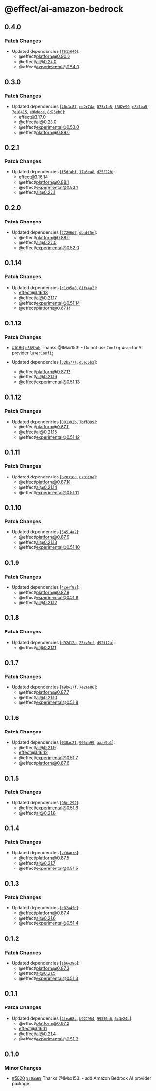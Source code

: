 # @effect/ai-amazon-bedrock

## 0.4.0

### Patch Changes

- Updated dependencies [[`7813640`](https://github.com/Effect-TS/effect/commit/7813640279d9e3a3e7fc0a29bfb5c6d5fb3c270f)]:
  - @effect/platform@0.90.0
  - @effect/ai@0.24.0
  - @effect/experimental@0.54.0

## 0.3.0

### Patch Changes

- Updated dependencies [[`40c3c87`](https://github.com/Effect-TS/effect/commit/40c3c875f724264312b43002859c82bed9ad0df9), [`ed2c74a`](https://github.com/Effect-TS/effect/commit/ed2c74ae8fa4ea0dd06ea84a3e58cd32e6916104), [`073a1b8`](https://github.com/Effect-TS/effect/commit/073a1b8be5dbfa87454393ee7346f5bc36a4fd63), [`f382e99`](https://github.com/Effect-TS/effect/commit/f382e99e409838a879246250fc3994b9bf5b3c2c), [`e8c7ba5`](https://github.com/Effect-TS/effect/commit/e8c7ba5fd3eb0c3ae3039fc24c09d69391987989), [`7e10415`](https://github.com/Effect-TS/effect/commit/7e1041599ade25103428703f5d2dfd7378a09636), [`e9bdece`](https://github.com/Effect-TS/effect/commit/e9bdececdc24f60a246be5055eca71a0d49ea7f2), [`8d95eb0`](https://github.com/Effect-TS/effect/commit/8d95eb0356b1d1736204836c275d201a547d208d)]:
  - effect@3.17.0
  - @effect/ai@0.23.0
  - @effect/experimental@0.53.0
  - @effect/platform@0.89.0

## 0.2.1

### Patch Changes

- Updated dependencies [[`f5dfabf`](https://github.com/Effect-TS/effect/commit/f5dfabf51ba481a4468c1509c537314978ef6cec), [`17a5ea8`](https://github.com/Effect-TS/effect/commit/17a5ea8fa29785fe6e4c9480f2a2e9c8c59f3f38), [`d25f22b`](https://github.com/Effect-TS/effect/commit/d25f22be7598abe977caf6cdac3b0dd78b438c48)]:
  - effect@3.16.14
  - @effect/platform@0.88.1
  - @effect/experimental@0.52.1
  - @effect/ai@0.22.1

## 0.2.0

### Patch Changes

- Updated dependencies [[`27206d7`](https://github.com/Effect-TS/effect/commit/27206d7f0558d7fe28de57bf54f1d0cc83acc92e), [`dbabf5e`](https://github.com/Effect-TS/effect/commit/dbabf5e76fa63b050d2b6c466713c7dc59f07d3c)]:
  - @effect/platform@0.88.0
  - @effect/ai@0.22.0
  - @effect/experimental@0.52.0

## 0.1.14

### Patch Changes

- Updated dependencies [[`c1c05a8`](https://github.com/Effect-TS/effect/commit/c1c05a8242fb5df7445b4a12387a60eac7726eb7), [`81fe4a2`](https://github.com/Effect-TS/effect/commit/81fe4a2c81d5e30e180a60e68c52016a27b350db)]:
  - effect@3.16.13
  - @effect/ai@0.21.17
  - @effect/experimental@0.51.14
  - @effect/platform@0.87.13

## 0.1.13

### Patch Changes

- [#5186](https://github.com/Effect-TS/effect/pull/5186) [`e5692ab`](https://github.com/Effect-TS/effect/commit/e5692ab2be157b885f449ffb5c5f022eca04a59e) Thanks @IMax153! - Do not use `Config.Wrap` for AI provider `layerConfig`

- Updated dependencies [[`32ba77a`](https://github.com/Effect-TS/effect/commit/32ba77ae304d2161362a73e8b61965332626cf2d), [`d5e25b2`](https://github.com/Effect-TS/effect/commit/d5e25b237f05670ee42b386cb40b2cb448fc11d7)]:
  - @effect/platform@0.87.12
  - @effect/ai@0.21.16
  - @effect/experimental@0.51.13

## 0.1.12

### Patch Changes

- Updated dependencies [[`001392b`](https://github.com/Effect-TS/effect/commit/001392ba8bfcad101bb034348a7415012fb12f72), [`7bfb099`](https://github.com/Effect-TS/effect/commit/7bfb099cb5528511b8d63045c4fbb4dc9cb18528)]:
  - @effect/platform@0.87.11
  - @effect/ai@0.21.15
  - @effect/experimental@0.51.12

## 0.1.11

### Patch Changes

- Updated dependencies [[`678318d`](https://github.com/Effect-TS/effect/commit/678318d2e88233156b006acda56c2d138ee3ffa0), [`678318d`](https://github.com/Effect-TS/effect/commit/678318d2e88233156b006acda56c2d138ee3ffa0)]:
  - @effect/platform@0.87.10
  - @effect/ai@0.21.14
  - @effect/experimental@0.51.11

## 0.1.10

### Patch Changes

- Updated dependencies [[`54514a2`](https://github.com/Effect-TS/effect/commit/54514a2f53166de27ad7e756dbf12194691fd4af)]:
  - @effect/platform@0.87.9
  - @effect/ai@0.21.13
  - @effect/experimental@0.51.10

## 0.1.9

### Patch Changes

- Updated dependencies [[`4ce4f82`](https://github.com/Effect-TS/effect/commit/4ce4f824f6fdef492be1d35c05a490ffce518c89)]:
  - @effect/platform@0.87.8
  - @effect/experimental@0.51.9
  - @effect/ai@0.21.12

## 0.1.8

### Patch Changes

- Updated dependencies [[`d92d12a`](https://github.com/Effect-TS/effect/commit/d92d12acb6097a4fa6c9c918faa3cd5c3fb6c778), [`25ca0cf`](https://github.com/Effect-TS/effect/commit/25ca0cf141139cd44ff53081b1c877f8f3ab5e41), [`d92d12a`](https://github.com/Effect-TS/effect/commit/d92d12acb6097a4fa6c9c918faa3cd5c3fb6c778)]:
  - @effect/ai@0.21.11

## 0.1.7

### Patch Changes

- Updated dependencies [[`a9b617f`](https://github.com/Effect-TS/effect/commit/a9b617f125171ed76cd79ab46d7a924daf3b0e70), [`7e26e86`](https://github.com/Effect-TS/effect/commit/7e26e86524abcc93713d6ad7eee486638c98f7c2)]:
  - @effect/platform@0.87.7
  - @effect/ai@0.21.10
  - @effect/experimental@0.51.8

## 0.1.6

### Patch Changes

- Updated dependencies [[`030ac21`](https://github.com/Effect-TS/effect/commit/030ac217eac167d345a095bff26d9c95827fa64c), [`905da99`](https://github.com/Effect-TS/effect/commit/905da996aad665057b4ca6dba1a4af44fb8835bd), [`aaae9b1`](https://github.com/Effect-TS/effect/commit/aaae9b10345ab5f867b08e1c6eb21685cfc2b078)]:
  - @effect/ai@0.21.9
  - effect@3.16.12
  - @effect/experimental@0.51.7
  - @effect/platform@0.87.6

## 0.1.5

### Patch Changes

- Updated dependencies [[`96c1292`](https://github.com/Effect-TS/effect/commit/96c129262835410b311a51d0bf7f58b8f6fc9a12)]:
  - @effect/experimental@0.51.6
  - @effect/ai@0.21.8

## 0.1.4

### Patch Changes

- Updated dependencies [[`2fd8676`](https://github.com/Effect-TS/effect/commit/2fd8676c803cd40000dfc3231f5daecaa0e0ebd2)]:
  - @effect/platform@0.87.5
  - @effect/ai@0.21.7
  - @effect/experimental@0.51.5

## 0.1.3

### Patch Changes

- Updated dependencies [[`e82a4fd`](https://github.com/Effect-TS/effect/commit/e82a4fd60f6528d08cef1a4aba0abe0d3ba741ad)]:
  - @effect/platform@0.87.4
  - @effect/ai@0.21.6
  - @effect/experimental@0.51.4

## 0.1.2

### Patch Changes

- Updated dependencies [[`1b6e396`](https://github.com/Effect-TS/effect/commit/1b6e396d699f3cbbc56b68f99055cf746529bb9e)]:
  - @effect/platform@0.87.3
  - @effect/ai@0.21.5
  - @effect/experimental@0.51.3

## 0.1.1

### Patch Changes

- Updated dependencies [[`4fea68c`](https://github.com/Effect-TS/effect/commit/4fea68ca7a25a3c39a1ab68b3885534513ab0c81), [`b927954`](https://github.com/Effect-TS/effect/commit/b9279543cf5688dd8a577af80456959c615217d0), [`99590a6`](https://github.com/Effect-TS/effect/commit/99590a6ca9128eb1ede265b6670b655311995614), [`6c3e24c`](https://github.com/Effect-TS/effect/commit/6c3e24c2308f7d4a29b8f4270ab81bca22ac6bb4)]:
  - @effect/platform@0.87.2
  - effect@3.16.11
  - @effect/ai@0.21.4
  - @effect/experimental@0.51.2

## 0.1.0

### Minor Changes

- [#5020](https://github.com/Effect-TS/effect/pull/5020) [`530aa65`](https://github.com/Effect-TS/effect/commit/530aa6561b68ea591cef44e30e8629082e42fda2) Thanks @IMax153! - add Amazon Bedrock AI provider package
